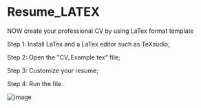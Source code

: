 # Resume_LATEX
NOW create your professional CV by using LaTex format template

Step 1:
Install LaTex and a LaTex editor such as TeXsudio;

Step 2:
Open the "CV_Example.tex" file;

Step 3:
Customize your resume;

Step 4:
Run the file.

![image](https://github.com/user-attachments/assets/e0977b2d-7978-489e-9383-35d0d46b812f)
